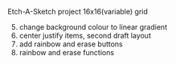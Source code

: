 Etch-A-Sketch project
16x16(variable) grid 
<!-- 1. create even 16x16 square divs inside mainGrid div (960px wide)
2. change square divs colour when mouse enters div
3. create variable number of draw squares up to 100x100 -->
<!-- 4. create button that prompts for 1-100 then redraws grid -->

5. change background colour to linear gradient
6. center justify items, second draft layout
7. add rainbow and erase buttons
8. rainbow and erase functions
